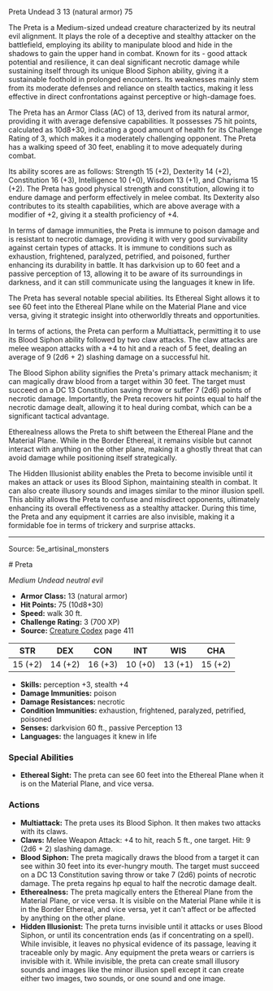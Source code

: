 <MonsterName/>Preta</MonsterName>
<CreatureType/>Undead</CreatureType>
<CR/>3</CR>
<AC/>13 (natural armor)</AC>
<HP/>75</HP>
<summary>The Preta is a Medium-sized undead creature characterized by its neutral evil alignment. It plays the role of a deceptive and stealthy attacker on the battlefield, employing its ability to manipulate blood and hide in the shadows to gain the upper hand in combat. Known for its - good attack potential and resilience, it can deal significant necrotic damage while sustaining itself through its unique Blood Siphon ability, giving it a sustainable foothold in prolonged encounters. Its weaknesses mainly stem from its moderate defenses and reliance on stealth tactics, making it less effective in direct confrontations against perceptive or high-damage foes.</summary>

<detail>

The Preta has an Armor Class (AC) of 13, derived from its natural armor, providing it with average defensive capabilities. It possesses 75 hit points, calculated as 10d8+30, indicating a good amount of health for its Challenge Rating of 3, which makes it a moderately challenging opponent. The Preta has a walking speed of 30 feet, enabling it to move adequately during combat.

Its ability scores are as follows: Strength 15 (+2), Dexterity 14 (+2), Constitution 16 (+3), Intelligence 10 (+0), Wisdom 13 (+1), and Charisma 15 (+2). The Preta has good physical strength and constitution, allowing it to endure damage and perform effectively in melee combat. Its Dexterity also contributes to its stealth capabilities, which are above average with a modifier of +2, giving it a stealth proficiency of +4.

In terms of damage immunities, the Preta is immune to poison damage and is resistant to necrotic damage, providing it with very good survivability against certain types of attacks. It is immune to conditions such as exhaustion, frightened, paralyzed, petrified, and poisoned, further enhancing its durability in battle. It has darkvision up to 60 feet and a passive perception of 13, allowing it to be aware of its surroundings in darkness, and it can still communicate using the languages it knew in life.

The Preta has several notable special abilities. Its Ethereal Sight allows it to see 60 feet into the Ethereal Plane while on the Material Plane and vice versa, giving it strategic insight into otherworldly threats and opportunities.

In terms of actions, the Preta can perform a Multiattack, permitting it to use its Blood Siphon ability followed by two claw attacks. The claw attacks are melee weapon attacks with a +4 to hit and a reach of 5 feet, dealing an average of 9 (2d6 + 2) slashing damage on a successful hit. 

The Blood Siphon ability signifies the Preta's primary attack mechanism; it can magically draw blood from a target within 30 feet. The target must succeed on a DC 13 Constitution saving throw or suffer 7 (2d6) points of necrotic damage. Importantly, the Preta recovers hit points equal to half the necrotic damage dealt, allowing it to heal during combat, which can be a significant tactical advantage.

Etherealness allows the Preta to shift between the Ethereal Plane and the Material Plane. While in the Border Ethereal, it remains visible but cannot interact with anything on the other plane, making it a ghostly threat that can avoid damage while positioning itself strategically.

The Hidden Illusionist ability enables the Preta to become invisible until it makes an attack or uses its Blood Siphon, maintaining stealth in combat. It can also create illusory sounds and images similar to the minor illusion spell. This ability allows the Preta to confuse and misdirect opponents, ultimately enhancing its overall effectiveness as a stealthy attacker. During this time, the Preta and any equipment it carries are also invisible, making it a formidable foe in terms of trickery and surprise attacks.</detail>



---

Source: 5e_artisinal_monsters

<statblock>
# Preta

*Medium* *Undead* *neutral evil*

- **Armor Class:** 13 (natural armor)
- **Hit Points:** 75 (10d8+30)
- **Speed:** walk 30 ft.
- **Challenge Rating:** 3 (700 XP)
- **Source:** [Creature Codex](https://koboldpress.com/kpstore/product/creature-codex-for-5th-edition-dnd) page 411

| STR | DEX | CON | INT | WIS | CHA |
| --- | --- | --- | --- | --- | --- |
| 15 (+2) | 14 (+2) | 16 (+3) | 10 (+0) | 13 (+1) | 15 (+2) |

- **Skills:** perception +3, stealth +4
- **Damage Immunities:** poison
- **Damage Resistances:** necrotic
- **Condition Immunities:** exhaustion, frightened, paralyzed, petrified, poisoned
- **Senses:** darkvision 60 ft., passive Perception 13
- **Languages:** the languages it knew in life

### Special Abilities

- **Ethereal Sight:** The preta can see 60 feet into the Ethereal Plane when it is on the Material Plane, and vice versa.

### Actions

- **Multiattack:** The preta uses its Blood Siphon. It then makes two attacks with its claws.
- **Claws:** Melee Weapon Attack: +4 to hit, reach 5 ft., one target. Hit: 9 (2d6 + 2) slashing damage.
- **Blood Siphon:** The preta magically draws the blood from a target it can see within 30 feet into its ever-hungry mouth. The target must succeed on a DC 13 Constitution saving throw or take 7 (2d6) points of necrotic damage. The preta regains hp equal to half the necrotic damage dealt.
- **Etherealness:** The preta magically enters the Ethereal Plane from the Material Plane, or vice versa. It is visible on the Material Plane while it is in the Border Ethereal, and vice versa, yet it can't affect or be affected by anything on the other plane.
- **Hidden Illusionist:** The preta turns invisible until it attacks or uses Blood Siphon, or until its concentration ends (as if concentrating on a spell). While invisible, it leaves no physical evidence of its passage, leaving it traceable only by magic. Any equipment the preta wears or carriers is invisible with it. While invisible, the preta can create small illusory sounds and images like the minor illusion spell except it can create either two images, two sounds, or one sound and one image.


</statblock>


